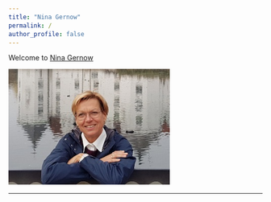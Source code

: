 ```yaml
---
title: "Nina Gernow"
permalink: /
author_profile: false
---
```




Welcome to [Nina Gernow](https://www.ninagernow.com) 

![Nina Gernow](images/nina-gernow-photo-small01.jpg)


---

